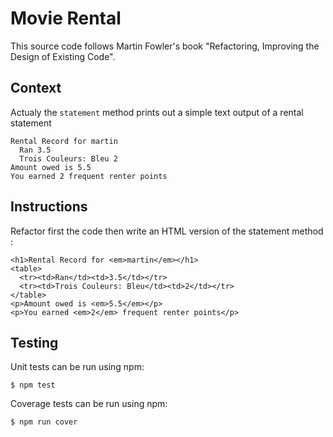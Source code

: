 # Movie Rental

This source code follows Martin Fowler's book "Refactoring, Improving the Design of Existing Code".

## Context

Actualy the `statement` method prints out a simple text output of a rental statement

```
Rental Record for martin
  Ran 3.5
  Trois Couleurs: Bleu 2
Amount owed is 5.5
You earned 2 frequent renter points
```

## Instructions

Refactor first the code then write an HTML version of the statement method :

```
<h1>Rental Record for <em>martin</em></h1>
<table>
  <tr><td>Ran</td><td>3.5</td></tr>
  <tr><td>Trois Couleurs: Bleu</td><td>2</td></tr>
</table>
<p>Amount owed is <em>5.5</em></p>
<p>You earned <em>2</em> frequent renter points</p>
```

## Testing

Unit tests can be run using npm:

    $ npm test

Coverage tests can be run using npm:

    $ npm run cover
